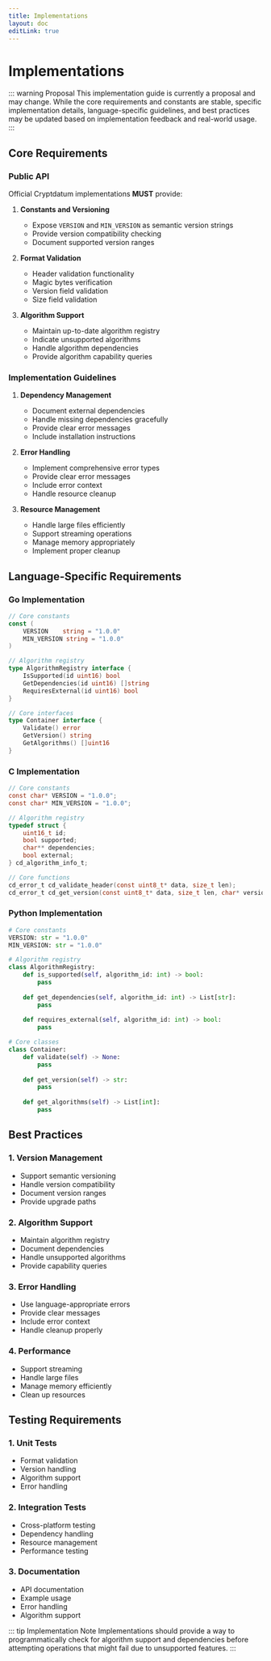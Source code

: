 ```yaml
---
title: Implementations
layout: doc
editLink: true
---
```


# Implementations

::: warning Proposal
This implementation guide is currently a proposal and may change. While the core requirements and constants are stable, specific implementation details, language-specific guidelines, and best practices may be updated based on implementation feedback and real-world usage.
:::

## Core Requirements

### Public API

Official Cryptdatum implementations **MUST** provide:

1. **Constants and Versioning**
   - Expose `VERSION` and `MIN_VERSION` as semantic version strings
   - Provide version compatibility checking
   - Document supported version ranges

2. **Format Validation**
   - Header validation functionality
   - Magic bytes verification
   - Version field validation
   - Size field validation

3. **Algorithm Support**
   - Maintain up-to-date algorithm registry
   - Indicate unsupported algorithms
   - Handle algorithm dependencies
   - Provide algorithm capability queries

### Implementation Guidelines

1. **Dependency Management**
   - Document external dependencies
   - Handle missing dependencies gracefully
   - Provide clear error messages
   - Include installation instructions

2. **Error Handling**
   - Implement comprehensive error types
   - Provide clear error messages
   - Include error context
   - Handle resource cleanup

3. **Resource Management**
   - Handle large files efficiently
   - Support streaming operations
   - Manage memory appropriately
   - Implement proper cleanup

## Language-Specific Requirements

### Go Implementation

```go
// Core constants
const (
    VERSION    string = "1.0.0"
    MIN_VERSION string = "1.0.0"
)

// Algorithm registry
type AlgorithmRegistry interface {
    IsSupported(id uint16) bool
    GetDependencies(id uint16) []string
    RequiresExternal(id uint16) bool
}

// Core interfaces
type Container interface {
    Validate() error
    GetVersion() string
    GetAlgorithms() []uint16
}
```

### C Implementation

```c
// Core constants
const char* VERSION = "1.0.0";
const char* MIN_VERSION = "1.0.0";

// Algorithm registry
typedef struct {
    uint16_t id;
    bool supported;
    char** dependencies;
    bool external;
} cd_algorithm_info_t;

// Core functions
cd_error_t cd_validate_header(const uint8_t* data, size_t len);
cd_error_t cd_get_version(const uint8_t* data, size_t len, char* version);
```

### Python Implementation

```python
# Core constants
VERSION: str = "1.0.0"
MIN_VERSION: str = "1.0.0"

# Algorithm registry
class AlgorithmRegistry:
    def is_supported(self, algorithm_id: int) -> bool:
        pass
    
    def get_dependencies(self, algorithm_id: int) -> List[str]:
        pass
    
    def requires_external(self, algorithm_id: int) -> bool:
        pass

# Core classes
class Container:
    def validate(self) -> None:
        pass
    
    def get_version(self) -> str:
        pass
    
    def get_algorithms(self) -> List[int]:
        pass
```

## Best Practices

### 1. Version Management

- Support semantic versioning
- Handle version compatibility
- Document version ranges
- Provide upgrade paths

### 2. Algorithm Support

- Maintain algorithm registry
- Document dependencies
- Handle unsupported algorithms
- Provide capability queries

### 3. Error Handling

- Use language-appropriate errors
- Provide clear messages
- Include error context
- Handle cleanup properly

### 4. Performance

- Support streaming
- Handle large files
- Manage memory efficiently
- Clean up resources

## Testing Requirements

### 1. Unit Tests

- Format validation
- Version handling
- Algorithm support
- Error handling

### 2. Integration Tests

- Cross-platform testing
- Dependency handling
- Resource management
- Performance testing

### 3. Documentation

- API documentation
- Example usage
- Error handling
- Algorithm support

::: tip Implementation Note
Implementations should provide a way to programmatically check for algorithm support and dependencies before attempting operations that might fail due to unsupported features.
:::

